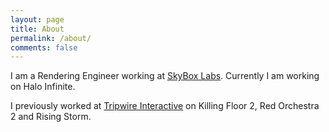 ```yaml
---
layout: page
title: About
permalink: /about/
comments: false
---
```

I am a Rendering Engineer working at [SkyBox Labs](http://skyboxlabs.com/). Currently I am working on Halo Infinite. 

I previously worked at [Tripwire Interactive](http://www.tripwireinteractive.com/) on Killing Floor 2, Red Orchestra 2 and Rising Storm. 
